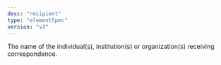 ```yaml
---
desc: "recipient"
type: "elementSpec"
version: "v3"
---
```


The name of the individual(s), institution(s) or organization(s) receiving
correspondence.
